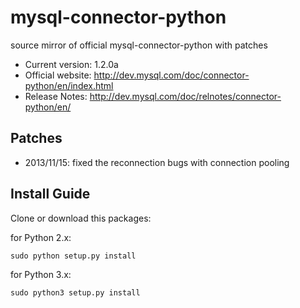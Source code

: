 mysql-connector-python
======================

source mirror of official mysql-connector-python with patches

* Current version: 1.2.0a
* Official website: http://dev.mysql.com/doc/connector-python/en/index.html
* Release Notes: http://dev.mysql.com/doc/relnotes/connector-python/en/


## Patches

* 2013/11/15: fixed the reconnection bugs with connection pooling


## Install Guide

Clone or download this packages:

for Python 2.x:

    sudo python setup.py install

for Python 3.x:

    sudo python3 setup.py install
